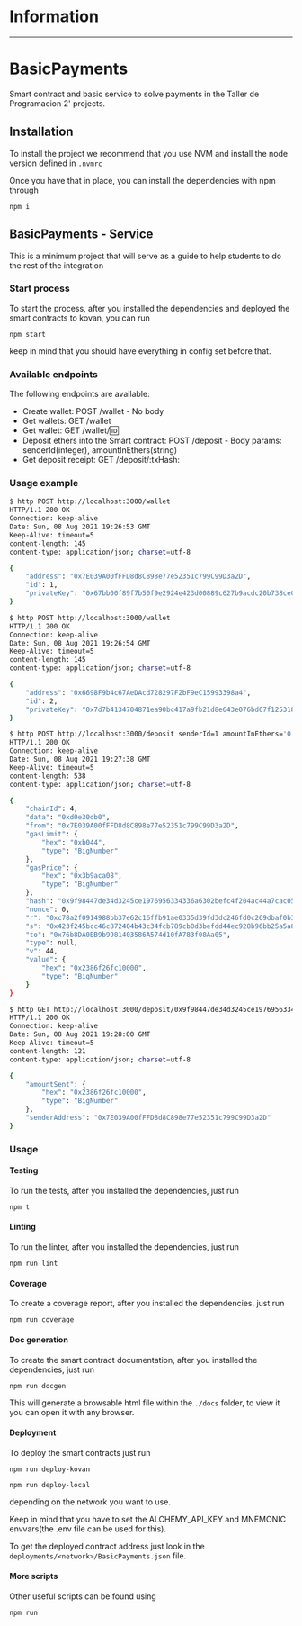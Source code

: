 # Information

---

# BasicPayments

Smart contract and basic service to solve payments in the Taller de Programacion 2' projects.

## Installation

To install the project we recommend that you use NVM and install the node version defined in `.nvmrc`

Once you have that in place, you can install the dependencies with npm through

`npm i`

## BasicPayments - Service

This is a minimum project that will serve as a guide to help students to do the rest of the integration

### Start process

To start the process, after you installed the dependencies and deployed the smart contracts to kovan, you can run

`npm start`

keep in mind that you should have everything in config set before that.

### Available endpoints

The following endpoints are available:

- Create wallet: POST /wallet - No body 
- Get wallets: GET /wallet
- Get wallet: GET /wallet/:id:
- Deposit ethers into the Smart contract: POST /deposit - Body params: senderId(integer), amountInEthers(string)
- Get deposit receipt: GET /deposit/:txHash:

### Usage example

```sh
$ http POST http://localhost:3000/wallet
HTTP/1.1 200 OK
Connection: keep-alive
Date: Sun, 08 Aug 2021 19:26:53 GMT
Keep-Alive: timeout=5
content-length: 145
content-type: application/json; charset=utf-8

{
    "address": "0x7E039A00fFFD8d8C898e77e52351c799C99D3a2D",
    "id": 1,
    "privateKey": "0x67bb00f89f7b50f9e2924e423d00889c627b9acdc20b738ce00ccdcf6e4b8da0"
}

$ http POST http://localhost:3000/wallet
HTTP/1.1 200 OK
Connection: keep-alive
Date: Sun, 08 Aug 2021 19:26:54 GMT
Keep-Alive: timeout=5
content-length: 145
content-type: application/json; charset=utf-8

{
    "address": "0x6698F9b4c67AeDAcd728297F2bF9eC15993398a4",
    "id": 2,
    "privateKey": "0x7d7b4134704871ea90bc417a9fb21d8e643e076bd67f1253189e75181258c500"
}

$ http POST http://localhost:3000/deposit senderId=1 amountInEthers='0.01'          
HTTP/1.1 200 OK
Connection: keep-alive
Date: Sun, 08 Aug 2021 19:27:38 GMT
Keep-Alive: timeout=5
content-length: 538
content-type: application/json; charset=utf-8

{
    "chainId": 4,
    "data": "0xd0e30db0",
    "from": "0x7E039A00fFFD8d8C898e77e52351c799C99D3a2D",
    "gasLimit": {
        "hex": "0xb044",
        "type": "BigNumber"
    },
    "gasPrice": {
        "hex": "0x3b9aca08",
        "type": "BigNumber"
    },
    "hash": "0x9f98447de34d3245ce1976956334336a6302befc4f204ac44a7cac0526caa82d",
    "nonce": 0,
    "r": "0xc78a2f0914988bb37e62c16ffb91ae0335d39fd3dc246fd0c269dbaf0b331589",
    "s": "0x423f245bcc46c872404b43c34fcb789cb0d3befdd44ec928b96bb25a5a887762",
    "to": "0x76b8DA0BB9b9981403586A574d10fA783f08Aa05",
    "type": null,
    "v": 44,
    "value": {
        "hex": "0x2386f26fc10000",
        "type": "BigNumber"
    }
}

$ http GET http://localhost:3000/deposit/0x9f98447de34d3245ce1976956334336a6302befc4f204ac44a7cac0526caa82d
HTTP/1.1 200 OK
Connection: keep-alive
Date: Sun, 08 Aug 2021 19:28:00 GMT
Keep-Alive: timeout=5
content-length: 121
content-type: application/json; charset=utf-8

{
    "amountSent": {
        "hex": "0x2386f26fc10000",
        "type": "BigNumber"
    },
    "senderAddress": "0x7E039A00fFFD8d8C898e77e52351c799C99D3a2D"
}

```


### Usage



#### Testing

To run the tests, after you installed the dependencies, just run

`npm t`

#### Linting

To run the linter, after you installed the dependencies, just run 

`npm run lint`

#### Coverage

To create a coverage report, after you installed the dependencies, just run 

`npm run coverage`

#### Doc generation

To create the smart contract documentation, after you installed the dependencies, just run 

`npm run docgen`

This will generate a browsable html file within the `./docs` folder, to view it you can open it with any browser.

#### Deployment

To deploy the smart contracts just run

`npm run deploy-kovan`

`npm run deploy-local`

depending on the network you want to use.

Keep in mind that you have to set the ALCHEMY_API_KEY and MNEMONIC envvars(the .env file can be used for this).

To get the deployed contract address just look in the `deployments/<network>/BasicPayments.json` file.

#### More scripts

Other useful scripts can be found using

`npm run`
